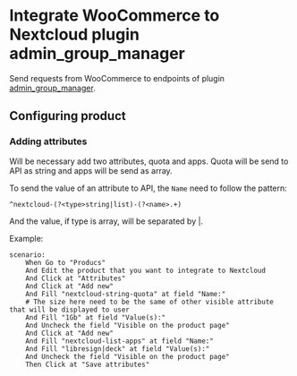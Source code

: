 # Integrate WooCommerce to Nextcloud plugin admin_group_manager

Send requests from WooCommerce to endpoints of plugin [admin_group_manager](https://github.com/LibreSign/admin_group_manager/).

## Configuring product

### Adding attributes

Will be necessary add two attributes, quota and apps. Quota will be send to API as string and apps will be send as array.

To send the value of an attribute to API, the  `Name` need to follow the pattern:
```regex
^nextcloud-(?<type>string|list)-(?<name>.+)
```
And the value, if type is array, will be separated by |.

Example:

```gherkin
scenario:
    When Go to "Producs"
    And Edit the product that you want to integrate to Nextcloud
    And Click at "Attributes"
    And Click at "Add new"
    And Fill "nextcloud-string-quota" at field "Name:"
    # The size here need to be the same of other visible attribute that will be displayed to user
    And Fill "1Gb" at field "Value(s):"
    And Uncheck the field "Visible on the product page"
    And Click at "Add new"
    And Fill "nextcloud-list-apps" at field "Name:"
    And Fill "libresign|deck" at field "Value(s):"
    And Uncheck the field "Visible on the product page"
    Then Click at "Save attributes"
```